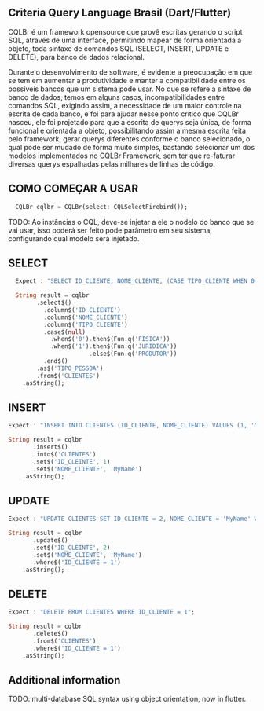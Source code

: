 ## Criteria Query Language Brasil (Dart/Flutter)

CQLBr é um framework opensource que provê escritas gerando o script SQL, através de uma interface, permitindo mapear de forma orientada a objeto, toda sintaxe de comandos SQL (SELECT, INSERT, UPDATE e DELETE), para banco de dados relacional.

Durante o desenvolvimento de software, é evidente a preocupação em que se tem em aumentar a produtividade e manter a compatibilidade entre os possíveis bancos que um sistema pode usar. No que se refere a sintaxe de banco de dados, temos em alguns casos, incompatibilidades entre comandos SQL, exigindo assim, a necessidade de um maior controle na escrita de cada banco, e foi para ajudar nesse ponto crítico que CQLBr nasceu, ele foi projetado para que a escrita de querys seja única, de forma funcional e orientada a objeto, possibilitando assim a mesma escrita feita pelo framework, gerar querys diferentes conforme o banco selecionado, o qual pode ser mudado de forma muito simples, bastando selecionar um dos modelos implementados no CQLBr Framework, sem ter que re-faturar diversas querys espalhadas pelas milhares de linhas de código.

## COMO COMEÇAR A USAR

```dart
  CQLBr cqlbr = CQLBr(select: CQLSelectFirebird());
```

TODO: Ao instâncias o CQL, deve-se injetar a ele o nodelo do banco que se vai usar, isso poderá ser feito pode parâmetro em seu sistema, configurando qual modelo será injetado.

## SELECT

```dart
  Expect : "SELECT ID_CLIENTE, NOME_CLIENTE, (CASE TIPO_CLIENTE WHEN 0 THEN 'FISICA' WHEN 1 THEN 'JURIDICA' ELSE 'PRODUTOR' END) AS TIPO_PESSOA FROM CLIENTES");

  String result = cqlbr
        .select$()
          .column$('ID_CLIENTE')
          .column$('NOME_CLIENTE')
          .column$('TIPO_CLIENTE')
          .case$(null)
            .when$('0').then$(Fun.q('FISICA'))
            .when$('1').then$(Fun.q('JURIDICA'))
                       .else$(Fun.q('PRODUTOR'))
          .end$()
        .as$('TIPO_PESSOA')
        .from$('CLIENTES')
    .asString();
```

## INSERT

```dart
Expect : "INSERT INTO CLIENTES (ID_CLIENTE, NOME_CLIENTE) VALUES (1, 'MyName')";

String result = cqlbr
       .insert$()
       .into$('CLIENTES')
       .set$('ID_CLEINTE', 1)
       .set$('NOME_CLIENTE', 'MyName')
    .asString();
```

## UPDATE

```dart
Expect : "UPDATE CLIENTES SET ID_CLIENTE = 2, NOME_CLIENTE = 'MyName' WHERE ID_CLIENTE = 1";

String result = cqlbr
       .update$()
       .set$('ID_CLEINTE', 2)
       .set$('NOME_CLIENTE', 'MyName')
       .where$('ID_CLIENTE = 1')
    .asString();
```

## DELETE

```dart
Expect : "DELETE FROM CLIENTES WHERE ID_CLIENTE = 1";

String result = cqlbr
       .delete$()
       .from$('CLIENTES') 
       .where$('ID_CLIENTE = 1')
    .asString();
```

## Additional information

TODO: multi-database SQL syntax using object orientation, now in flutter.